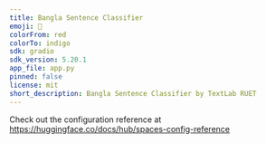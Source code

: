 ```yaml
---
title: Bangla Sentence Classifier
emoji: 🐠
colorFrom: red
colorTo: indigo
sdk: gradio
sdk_version: 5.20.1
app_file: app.py
pinned: false
license: mit
short_description: Bangla Sentence Classifier by TextLab RUET
---
```


Check out the configuration reference at https://huggingface.co/docs/hub/spaces-config-reference
